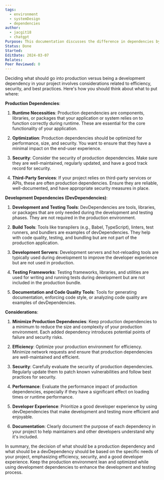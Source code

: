 ```yaml
---
tags:
  - environment
  - systemDesign
  - dependencies
author:
  - jacgit18
  - chatgpt
Purpose: This documentation discusses the difference in dependencies by environment.
Status: Done
Started: 
EditDate: 2024-03-07
Relates: 
Peer Reviewed: 0
---
```

Deciding what should go into production versus being a development dependency in your project involves considerations related to efficiency, security, and best practices. Here's how you should think about what to put where:  
  
**Production Dependencies**:  
  
1. **Runtime Necessities**: Production dependencies are components, libraries, or packages that your application or system relies on to function correctly during runtime. These are essential for the core functionality of your application.  
  
2. **Optimization**: Production dependencies should be optimized for performance, size, and security. You want to ensure that they have a minimal impact on the end-user experience.  
  
3. **Security**: Consider the security of production dependencies. Make sure they are well-maintained, regularly updated, and have a good track record for security.  
  
4. **Third-Party Services**: If your project relies on third-party services or APIs, these are often production dependencies. Ensure they are reliable, well-documented, and have appropriate security measures in place.  
  
**Development Dependencies (DevDependencies)**:  
  
1. **Development and Testing Tools**: DevDependencies are tools, libraries, or packages that are only needed during the development and testing phases. They are not required in the production environment.  
  
2. **Build Tools**: Tools like transpilers (e.g., Babel, TypeScript), linters, test runners, and bundlers are examples of devDependencies. They help with code quality, testing, and bundling but are not part of the production application.  
  
3. **Development Servers**: Development servers and hot-reloading tools are typically used during development to improve the developer experience but are not used in production.  
  
4. **Testing Frameworks**: Testing frameworks, libraries, and utilities are used for writing and running tests during development but are not included in the production bundle.  
  
5. **Documentation and Code Quality Tools**: Tools for generating documentation, enforcing code style, or analyzing code quality are examples of devDependencies.  
  
**Considerations**:  
  
1. **Minimize Production Dependencies**: Keep production dependencies to a minimum to reduce the size and complexity of your production environment. Each added dependency introduces potential points of failure and security risks.  
  
2. **Efficiency**: Optimize your production environment for efficiency. Minimize network requests and ensure that production dependencies are well-maintained and efficient.  
  
3. **Security**: Carefully evaluate the security of production dependencies. Regularly update them to patch known vulnerabilities and follow best practices for security.  
  
4. **Performance**: Evaluate the performance impact of production dependencies, especially if they have a significant effect on loading times or runtime performance.  
  
5. **Developer Experience**: Prioritize a good developer experience by using devDependencies that make development and testing more efficient and enjoyable.  
  
6. **Documentation**: Clearly document the purpose of each dependency in your project to help maintainers and other developers understand why it's included.  
  
In summary, the decision of what should be a production dependency and what should be a devDependency should be based on the specific needs of your project, emphasizing efficiency, security, and a good developer experience. Keep the production environment lean and optimized while using development dependencies to enhance the development and testing process.